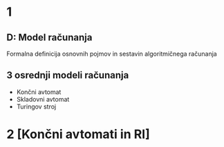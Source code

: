 # 1

## D: Model računanja

Formalna definicija osnovnih pojmov in sestavin algoritmičnega računanja

## 3 osrednji modeli računanja
* Končni avtomat
* Skladovni avtomat
* Turingov stroj

# 2 [Končni avtomati in RI]

